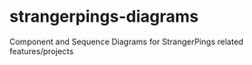 # strangerpings-diagrams
Component and Sequence Diagrams for StrangerPings related features/projects
